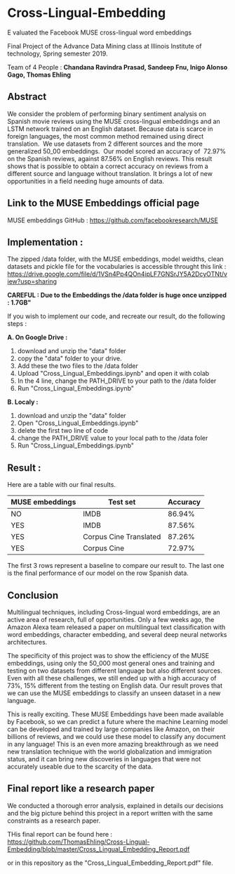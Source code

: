 # Cross-Lingual-Embedding
E​ valuated the Facebook MUSE cross-lingual word embeddings

Final Project of the Advance Data Mining class at Illinois Institute of technology, Spring semester 2019.

Team of 4 People : **Chandana Ravindra Prasad, Sandeep Fnu, Inigo Alonso Gago, Thomas Ehling**

## Abstract

We consider the problem of performing binary sentiment analysis on Spanish movie reviews using the MUSE
cross-lingual embeddings and an LSTM network trained on an English dataset. Because data is scarce in foreign
languages, the most common method remained using direct translation. ​ We use datasets from 2 different
sources and the more generalized 50_00 embeddings. ​ Our model scored an accuracy of ​ 72.97% on the
Spanish reviews, against 87.56% on English reviews. This result shows that is possible to obtain a
correct accuracy on reviews from a different source and language without translation. It brings a lot of
new opportunities in a field needing huge amounts of data.

## Link to the MUSE Embeddings official page
MUSE embeddings GitHub :
https://github.com/facebookresearch/MUSE

## Implementation :

The zipped /data folder, with the MUSE embeddings, model weidths, clean datasets and pickle file for the vocabularies is accessible throught this link : https://drive.google.com/file/d/1VSn4Pp4QOn4ipLF7GNSrJY5A2DcyOTNt/view?usp=sharing

**CAREFUL : Due to the Embeddings the /data folder is huge once unzipped : 1.7GB"**

If you wish to implement our code, and recreate our result, do the following steps :

**A. On Google Drive :**
  1. download and unzip the "data" folder
  2. copy the "data" folder to your drive.
  3. Add these the two files to the /data folder
  4. Upload "Cross_Lingual_Embeddings.ipynb" and open it with colab
  5. In the 4 line, change the PATH_DRIVE to your path to the /data folder
  6. Run "Cross_Lingual_Embeddings.ipynb"

**B. Localy :**
  1. download and unzip the "data" folder
  2. Open "Cross_Lingual_Embeddings.ipynb"
  3. delete the first two line of code
  4. change the PATH_DRIVE value to your local path to the /data foler
  5. Run "Cross_Lingual_Embeddings.ipynb"

## Result :

Here are a table with our final results.

| MUSE embeddings  |  Test set | Accuracy  |
|---|---|---|
| NO  | IMDB  | 86.94%  |
| YES  | IMDB  | 87.56%  |
| YES  | Corpus Cine Translated  |  87.26% |
| YES  |  Corpus Cine | 72.97%  |

The first 3 rows represent a baseline to compare our result to.
The last one is the final performance of our model on the row Spanish data.

## Conclusion

Multilingual techniques, including Cross-lingual word embeddings, are an active area of research, full of opportunities. Only a few weeks ago, the Amazon Alexa team released a paper on multilingual text classification with word embeddings, character embedding, and several deep neural networks architectures.

The specificity of this project was to show the efficiency of the MUSE embeddings, using only the 50_000 most general ones and training and testing on two datasets from different language but also different sources.  Even with all these challenges, we still ended up with a high accuracy of 73%, 15% different from the testing on English data. Our result proves that we can use the MUSE embeddings to classify an unseen dataset in a new language.
  
This is really exciting. These MUSE Embeddings have been made available by Facebook, so we can predict a future where the machine Learning model can be developed and trained by large companies like Amazon, on their billions of reviews, and we could use these model to classify any document in any language! This is an even more amazing breakthrough as we need new translation technique with the world globalization and immigration status, and it can bring new discoveries in languages that were not accurately useable due to the scarcity of the data.


## Final report like a research paper

We conducted a thorough error analysis, explained in details our decisions and the big picture behind this project in a report written with the same constraints as a research paper.

THis final report can be found here : https://github.com/ThomasEhling/Cross-Lingual-Embedding/blob/master/Cross_Lingual_Embedding_Report.pdf

or in this repository as the "Cross_Lingual_Embedding_Report.pdf" file.


